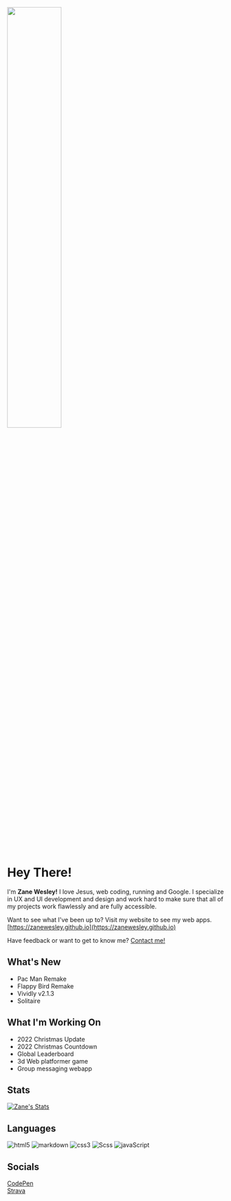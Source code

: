 <img src="https://zanewesley.github.io/images/codepen-profile-bg.svg" width="50%">

# Hey There!
I'm **Zane Wesley!** I love Jesus, web coding, running and Google. I specialize in UX and UI development and design and work hard to make sure that all of my projects work flawlessly and are fully accessible.

Want to see what I've been up to? Visit my website to see my web apps. [https://zanewesley.github.io](https://zanewesley.github.io)

Have feedback or want to get to know me?  [Contact me!](https://zanewesley.github.io/feedback)

## What's New
- Pac Man Remake
- Flappy Bird Remake
- Vividly v2.1.3
- Solitaire

## What I'm Working On
- 2022 Christmas Update
- 2022 Christmas Countdown
- Global Leaderboard
- 3d Web platformer game
- Group messaging webapp


## Stats
[![Zane's Stats](https://github-readme-stats.vercel.app/api?username=zanewesley&layout=compact&hide=prs&show_icons=true)](https://github.com/zanewesley)

## Languages
![html5](https://img.shields.io/badge/html5-f06529?&style=for-the-badge&logo=html5&logoColor=f06529&colorA=eeeeee&colorB=f06529)
![markdown](https://img.shields.io/badge/markdown-0077b5?style=for-the-badge&logo=markdown&logoColor=444444&colorA=eeeeee&colorB=444444)
![css3](https://img.shields.io/badge/css3-2965f1?&style=for-the-badge&logo=css3&logoColor=2965f1&colorA=eeeeee&colorB=2965f1)
![Scss](https://img.shields.io/badge/sass-cd6799?&style=for-the-badge&logo=sass&logoColor=cd6799&colorA=eeeeee&colorB=cd6799)
![javaScript](https://img.shields.io/badge/javascript-f0db4f?&style=for-the-badge&logo=javascript&logoColor=323330&colorA=eeeeee&colorB=f0db4f)

## Socials
<a href="https://codepen.io/zanewesley">CodePen</a>
<br>
<a href="https://www.strava.com/athletes/83598166">Strava</a>
